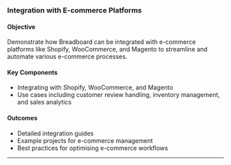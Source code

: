 ### Integration with E-commerce Platforms

#### Objective

Demonstrate how Breadboard can be integrated with e-commerce platforms like Shopify, WooCommerce, and Magento to streamline and automate various e-commerce processes.

#### Key Components

- Integrating with Shopify, WooCommerce, and Magento
- Use cases including customer review handling, inventory management, and sales analytics

#### Outcomes

- Detailed integration guides
- Example projects for e-commerce management
- Best practices for optimising e-commerce workflows

---